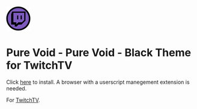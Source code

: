 ![Logo](icon.png)

# Pure Void - Pure Void - Black Theme for TwitchTV

Click [here](https://github.com/Jaid/pure-void-theme-twitch/raw/master/index.user.js) to install. A browser with a userscript manegement extension is needed.

For [TwitchTV](https://twitch.tv).
